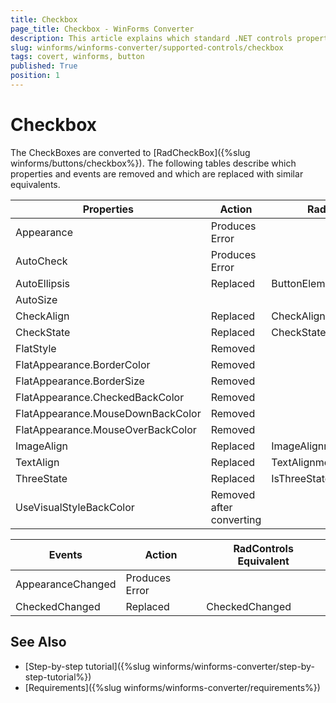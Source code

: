 ```yaml
---
title: Checkbox
page_title: Checkbox - WinForms Converter
description: This article explains which standard .NET controls properties are removed and which are replaced with similar equivalents. 
slug: winforms/winforms-converter/supported-controls/checkbox
tags: covert, winforms, button
published: True
position: 1
---
```


# Checkbox

The CheckBoxes are converted to [RadCheckBox]({%slug winforms/buttons/checkbox%}). The following tables describe which properties and events are removed and which are replaced with similar equivalents.

|Properties|Action|RadControls Equivalent|
|---|---|---|
|Appearance|Produces Error|   |
|AutoCheck|Produces Error|   |
|AutoEllipsis|Replaced|ButtonElement.TextElement.AutoEllipsis|
|AutoSize|   |   |
|CheckAlign|Replaced|CheckAlignment|
|CheckState|Replaced|CheckState|
|FlatStyle |Removed|   |
|FlatAppearance.BorderColor|Removed|   |
|FlatAppearance.BorderSize|Removed|   |
|FlatAppearance.CheckedBackColor|Removed|   |
|FlatAppearance.MouseDownBackColor|Removed|   |
|FlatAppearance.MouseOverBackColor|Removed|   |
|ImageAlign|Replaced|ImageAlignment|
|TextAlign|Replaced|TextAlignment|
|ThreeState|Replaced|IsThreeState|
|UseVisualStyleBackColor|Removed after converting|   |

|Events|Action|RadControls Equivalent|
|---|---|---|
|AppearanceChanged|Produces Error|   |
|CheckedChanged|Replaced|CheckedChanged|

## See Also

* [Step-by-step tutorial]({%slug winforms/winforms-converter/step-by-step-tutorial%})
* [Requirements]({%slug winforms/winforms-converter/requirements%})
